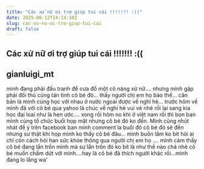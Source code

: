 ```yaml
---
title: "Các xử nữ ơi trợ giúp tui cái !!!!!!! :(("
date: 2025-06-12T14:14:18Z
slug: cac-xu-nu-oi-tro-giup-tui-cai
draft: false
---
```


## Các xử nữ ơi trợ giúp tui cái !!!!!!! :((

## gianluigi_mt

mình đang phải đấu tranh để cưa đổ một cô nàng xử nữ.... nhưng mình gặp phải đối thủ cũng tán tỉnh cô bé đó... thấy người chị em họ bảo thế... căn bản là minh cùng học với nhau ở nước ngoài được về nghỉ hè... trước hôm về mình đã với cô bé qua yahoo là chúc về nghỉ hè vui vẻ nhé rồi lại sang kia học đại loai như là hẹn ước.... xong rồi hôm no khi ở việt nam rồi thì bọn bạn mình cùng tổ chức buổi họp mặt nhưng cô bé đó ko đến. Minh cũng nhút nhát để ý trên facebook ban minh comment la buổi đó cô bé đó sẽ đến nhưng sư thật khi họp mình ko thấy cô bé đâu... minh buồn lắm ko bít hỏi ai chỉ còn cách hỏi han sức khỏe thông qua người chị em họ .... mình cảm thấy cô bé đang lẩn trốn mình mà sự lẩn trốn đó ko bít là như thế nào chả nhẽ cô bé muốn chấm dứt với mình....hay là cô bé đã thích người khác rồi...mình đang lo lắng wa'